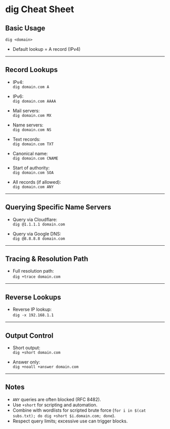 # dig Cheat Sheet

## Basic Usage
`dig <domain>`

- Default lookup = A record (IPv4)

---

## Record Lookups

- IPv4:  
  `dig domain.com A`

- IPv6:  
  `dig domain.com AAAA`

- Mail servers:  
  `dig domain.com MX`

- Name servers:  
  `dig domain.com NS`

- Text records:  
  `dig domain.com TXT`

- Canonical name:  
  `dig domain.com CNAME`

- Start of authority:  
  `dig domain.com SOA`

- All records (if allowed):  
  `dig domain.com ANY`  

---

## Querying Specific Name Servers

- Query via Cloudflare:  
  `dig @1.1.1.1 domain.com`

- Query via Google DNS:  
  `dig @8.8.8.8 domain.com`

---

## Tracing & Resolution Path

- Full resolution path:  
  `dig +trace domain.com`

---

## Reverse Lookups

- Reverse IP lookup:  
  `dig -x 192.168.1.1`

---

## Output Control

- Short output:  
  `dig +short domain.com`

- Answer only:  
  `dig +noall +answer domain.com`

---

## Notes
- `ANY` queries are often blocked (RFC 8482).  
- Use `+short` for scripting and automation.  
- Combine with wordlists for scripted brute force (`for i in $(cat subs.txt); do dig +short $i.domain.com; done`).  
- Respect query limits; excessive use can trigger blocks.  